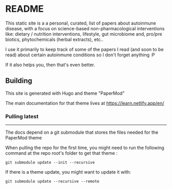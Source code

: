 # README 

This static site is a a personal, curated, list of papers about autoinmune disease, with a focus on science-based non-pharmacological interventions like: dietary / nutrition interventions, lifestyle, gut microbiome and, pro/pre biotics, phytochemicals (herbal extracts), etc..

I use it primarily to keep track of some of the papers I read (and soon to be read) about certain autoinmune conditions so I don't forget anything :P

If it also helps you, then that's even better.


## Building

This site is generated with Hugo and theme "PaperMod"

The main documentation for that theme lives at https://learn.netlify.app/en/

### Pulling latest
----------------------------------------
The docs depend on a git submodule that stores the files needed for the PaperMod theme

When pulling the repo for the first time, you might need to run the following command at the repo root's folder to get that theme :

    git submodule update --init --recursive


If there is a theme update, you might want to update it with:

    git submodule update --recursive --remote




